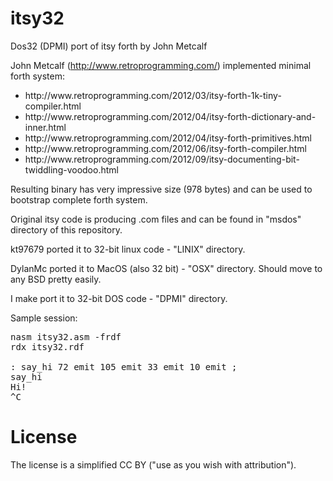itsy32
==========

Dos32 (DPMI) port of itsy forth by John Metcalf

John Metcalf (http://www.retroprogramming.com/) implemented minimal forth system:
<ul>
<li>http://www.retroprogramming.com/2012/03/itsy-forth-1k-tiny-compiler.html
<li>http://www.retroprogramming.com/2012/04/itsy-forth-dictionary-and-inner.html
<li>http://www.retroprogramming.com/2012/04/itsy-forth-primitives.html
<li>http://www.retroprogramming.com/2012/06/itsy-forth-compiler.html
<li>http://www.retroprogramming.com/2012/09/itsy-documenting-bit-twiddling-voodoo.html
</ul>
Resulting binary has very impressive size (978 bytes) and can be used to bootstrap complete forth system.

Original itsy code is producing .com files and can be found in "msdos" directory of this repository.

kt97679 ported it to 32-bit linux code - "LINIX" directory.

DylanMc ported it to MacOS (also 32 bit) - "OSX" directory. Should move to any BSD pretty easily.

I make port it to 32-bit DOS code - "DPMI" directory.

Sample session:
<pre>
nasm itsy32.asm -frdf
rdx itsy32.rdf

: say_hi 72 emit 105 emit 33 emit 10 emit ;
say_hi
Hi!
^C
</pre>

License
==========

The license is a simplified CC BY ("use as you wish with attribution").
